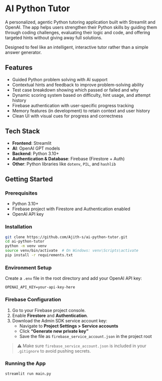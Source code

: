 # AI Python Tutor

A personalized, agentic Python tutoring application built with Streamlit and OpenAI. The app helps users strengthen their Python skills by guiding them through coding challenges, evaluating their logic and code, and offering targeted hints without giving away full solutions.

Designed to feel like an intelligent, interactive tutor rather than a simple answer generator.

## Features

- Guided Python problem solving with AI support  
- Contextual hints and feedback to improve problem-solving ability  
- Test case breakdown showing which passed or failed and why  
- Dynamic scoring system based on difficulty, hint usage, and attempt history  
- Firebase authentication with user-specific progress tracking  
- Memory features (in development) to retain context and user history  
- Clean UI with visual cues for progress and correctness  

## Tech Stack

- **Frontend**: Streamlit  
- **AI**: OpenAI GPT models  
- **Backend**: Python 3.10+  
- **Authentication & Database**: Firebase (Firestore + Auth)  
- **Other**: Python libraries like `dotenv`, `PIL`, and `hashlib`  

## Getting Started

### Prerequisites

- Python 3.10+
- Firebase project with Firestore and Authentication enabled
- OpenAI API key

### Installation

```bash
git clone https://github.com/Ajith-s/ai-python-tutor.git
cd ai-python-tutor
python -m venv venv
source venv/bin/activate  # On Windows: venv\Scripts\activate
pip install -r requirements.txt
```

### Environment Setup

Create a `.env` file in the root directory and add your OpenAI API key:

```env
OPENAI_API_KEY=your-api-key-here
```

### Firebase Configuration

1. Go to your Firebase project console.
2. Enable **Firestore** and **Authentication**.
3. Download the Admin SDK service account key:
   - Navigate to **Project Settings > Service accounts**
   - Click **“Generate new private key”**
   - Save the file as `firebase_service_account.json` in the project root

> ⚠️ Make sure `firebase_service_account.json` is included in your `.gitignore` to avoid pushing secrets.

### Running the App

```bash
streamlit run main.py
```
